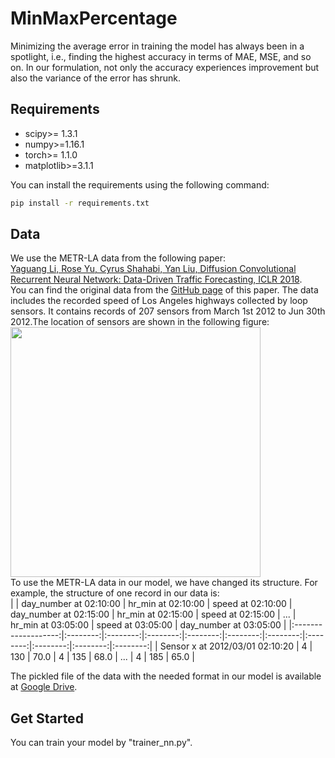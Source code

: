 # MinMaxPercentage

Minimizing the average error in training the model has always been in a spotlight, i.e., finding the highest accuracy in terms of MAE, MSE, and so on. In our formulation, not only the accuracy experiences improvement but also the variance of the error has shrunk.


## Requirements
- scipy>= 1.3.1
- numpy>=1.16.1
- torch>= 1.1.0
- matplotlib>=3.1.1

You can install the requirements using the following command:
```bash
pip install -r requirements.txt
```

## Data
We use the METR-LA data from the following paper:<br>
[Yaguang Li, Rose Yu, Cyrus Shahabi, Yan Liu, Diffusion Convolutional Recurrent Neural Network: Data-Driven Traffic Forecasting, ICLR 2018](https://arxiv.org/abs/1707.01926).<br> You can find the original data from the [GitHub page](https://github.com/liyaguang/DCRNN) of this paper.
The data includes the recorded speed of Los Angeles highways collected by loop sensors. It contains records of 207 sensors from March 1st 2012 to Jun 30th 2012.The location of sensors are shown in the following figure: <br>
<img src="https://github.com/ghafeleb/TrafficPrediciton_MinMaxPercentage/blob/master/figures/METR-LA.JPG" width="400" height="400" align="middle"><br>
To use the METR-LA data in our model, we have changed its structure. For example, the structure of one record in our data is:<br>
|                     | day_number at 02:10:00 | hr_min at 02:10:00 | speed at 02:10:00 | day_number at 02:15:00 | hr_min at 02:15:00 | speed at 02:15:00 | ... | hr_min at 03:05:00 | speed at 03:05:00 | day_number at 03:05:00 |
|:-------------------:|:--------:|:--------:|:--------:|:--------:|:--------:|:--------:|:--------:|:--------:|:--------:|:--------:|
| Sensor x at 2012/03/01 02:10:20 |   4   |   130   |   70.0   |   4   |   135   |   68.0   |    ...   |   4   |   185   |   65.0   |



The pickled file of the data with the needed format in our model is available at [Google Drive](https://drive.google.com/drive/folders/18edZ3gsBkukyir8r0t8cCGBwWHQZs-k9?usp=sharing). 

## Get Started
You can train your model by "trainer_nn.py".
